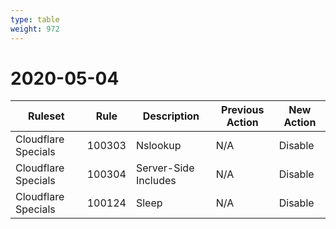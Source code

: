 ```yaml
---
type: table
weight: 972
---
```


# 2020-05-04

<TableWrap><table style="width: 100%">

<thead>
  <tr>
    <th>Ruleset</th>
    <th>Rule</th>
    <th>Description</th>
    <th>Previous Action</th>
    <th>New Action</th>
  </tr>
</thead>
<tbody>
  <tr>
    <td>Cloudflare Specials</td>
    <td>100303</td>
    <td>Nslookup</td>
    <td>N/A</td>
    <td>Disable</td>
  </tr>
  <tr>
    <td>Cloudflare Specials</td>
    <td>100304</td>
    <td>Server-Side Includes</td>
    <td>N/A</td>
    <td>Disable</td>
  </tr>
  <tr>
    <td>Cloudflare Specials</td>
    <td>100124</td>
    <td>Sleep</td>
    <td>N/A</td>
    <td>Disable</td>
  </tr>
</tbody>

</table></TableWrap>
